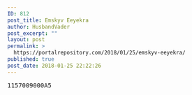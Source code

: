 ```yaml
---
ID: 812
post_title: Emskyv Eeyekra
author: HusbandVader
post_excerpt: ""
layout: post
permalink: >
  https://portalrepository.com/2018/01/25/emskyv-eeyekra/
published: true
post_date: 2018-01-25 22:22:26
---
```

<pre>1157009000A5</pre>
